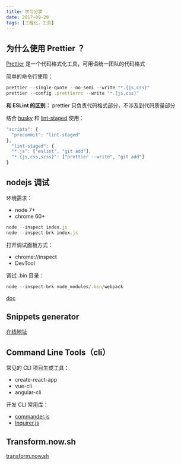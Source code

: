 ```yaml
---
title: 学习分享
date: 2017-09-20
tags: [工程化，工具]
---
```


## 为什么使用 Prettier ？

[Prettier](https://github.com/prettier/prettier) 是一个代码格式化工具，可用语统一团队的代码格式

简单的命令行使用：
```js
prettier --single-quote --no-semi --write "*.{js,css}"
prettier --config .prettierrc --write "*.{js,css}"
```

<b>和 ESLint 的区别：</b>
prettier 只负责代码格式部分，不涉及到代码质量部分

结合 [husky](https://github.com/typicode/husky) 和 [lint-staged](https://github.com/okonet/lint-staged) 使用：

```js
"scripts": {
  "precommit": "lint-staged"
},
  "lint-staged": {
  "*.js": ["eslint", "git add"],
  "*.{js,css,scss}": ["prettier --write", "git add"]
}
```

##  nodejs 调试

环境需求：
- node 7+
- chrome 60+ 

```js
node --inspect index.js
node --inspect-brk index.js
```

打开调试面板方式：
- chrome://inspect
- DevTool

调试 .bin 目录：
```js
node --inspect-brk node_modules/.bin/webpack 
``` 

[doc](https://nodejs.org/dist/latest-v8.x/docs/api/debugger.html#debugger_v8_inspector_integration_for_node_js)

## Snippets generator

[在线地址](https://pawelgrzybek.com/snippet-generator/)

## Command Line Tools（cli）

常见的 CLI 项目生成工具：
- create-react-app
- vue-cli
- angular-cli

开发 CLI 常用库：
- [commander.js](https://github.com/tj/commander.js)
- [Inquirer.js](https://github.com/SBoudrias/Inquirer.js)

## Transform.now.sh

[transform.now.sh](https://transform.now.sh/)
